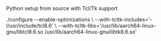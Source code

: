 Python setup from source with Tcl/Tk support


./configure --enable-optimizations \\
--with-tcltk-includes='-I/usr/include/tcl8.6' \\
--with-tcltk-libs='/usr/lib/aarch64-linux-gnu/libtcl8.6.so /usr/lib/aarch64-linux-gnu/libtk8.6.so'
